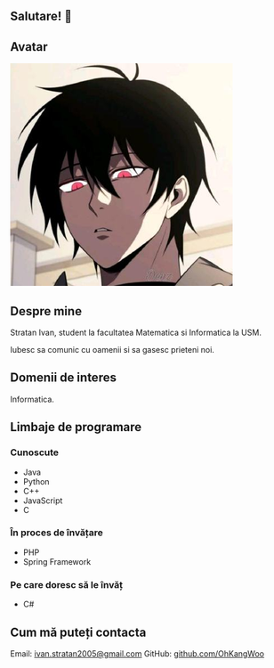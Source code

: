 ## Salutare! 👋

## Avatar

![Avatar](images/avatar.jpg)  

## Despre mine
Stratan Ivan, student la facultatea Matematica si Informatica la USM.

Iubesc sa comunic cu oamenii si sa gasesc prieteni noi.

## Domenii de interes
Informatica.

## Limbaje de programare
### Cunoscute
- Java
- Python
- C++
- JavaScript
- C
### În proces de învățare
- PHP
- Spring Framework
### Pe care doresc să le învăț
- C#

## Cum mă puteți contacta
Email:  ivan.stratan2005@gmail.com
GitHub: [github.com/OhKangWoo](https://github.com/OhKangWoo) 
